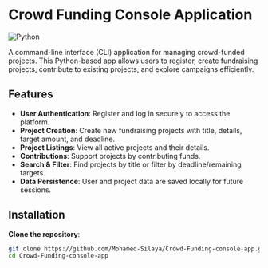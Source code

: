 
# Crowd Funding Console Application

![Python](https://img.shields.io/badge/python-3670A0?style=for-the-badge&logo=python&logoColor=ffdd54)

A command-line interface (CLI) application for managing crowd-funded projects. This Python-based app allows users to register, create fundraising projects, contribute to existing projects, and explore campaigns efficiently.

## Features

- **User Authentication**: Register and log in securely to access the platform.
- **Project Creation**: Create new fundraising projects with title, details, target amount, and deadline.
- **Project Listings**: View all active projects and their details.
- **Contributions**: Support projects by contributing funds.
- **Search & Filter**: Find projects by title or filter by deadline/remaining targets.
- **Data Persistence**: User and project data are saved locally for future sessions.

## Installation

 **Clone the repository**:
   ```bash
   git clone https://github.com/Mohamed-Silaya/Crowd-Funding-console-app.git
   cd Crowd-Funding-console-app
